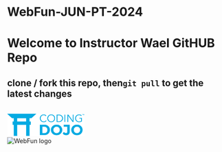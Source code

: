 # WebFun-JUN-PT-2024


# Welcome to Instructor Wael GitHUB Repo
 
## clone / fork this repo, then`git pull` to get the latest changes

<br />

<img src="https://github.com/Alaa-1/git_assets/blob/602d3adae821af29d428f7d6b2a83de4d276a71c/codingDojoHr.png" alt="Coding Dojo Logo" width="180">

<br />

<img src="https://encrypted-tbn0.gstatic.com/images?q=tbn:ANd9GcQu_1owBnaIzomnhOd9_fUYoNJKjV62rhgxZ6FIq0bjEg&s" alt="WebFun logo" width="320">
